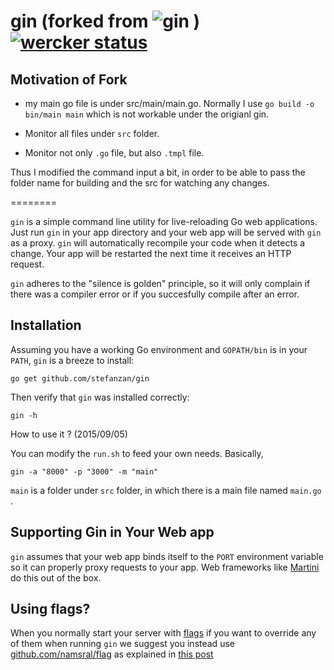 gin (forked from ![gin](https://github.com/codegangsta/gin) )[![wercker status](https://app.wercker.com/status/f413ccbd85cfc4a58a37f03dd7aaa87e "wercker status")](https://app.wercker.com/project/bykey/f413ccbd85cfc4a58a37f03dd7aaa87e)
========

## Motivation of Fork

 - my main go file is under src/main/main.go. Normally I use `go build -o bin/main main` which is not workable under the origianl gin.

 - Monitor all files under `src` folder.

 - Monitor not only `.go` file, but also `.tmpl` file.

 Thus I modified the command input a bit, in order to be able to pass the folder name for building and the src for watching any changes.

========

`gin` is a simple command line utility for live-reloading Go web applications. 
Just run `gin` in your app directory and your web app will be served with 
`gin` as a proxy. `gin` will automatically recompile your code when it 
detects a change. Your app will be restarted the next time it receives an 
HTTP request.

`gin` adheres to the "silence is golden" principle, so it will only complain 
if there was a compiler error or if you succesfully compile after an error.

## Installation

Assuming you have a working Go environment and `GOPATH/bin` is in your 
`PATH`, `gin` is a breeze to install:

```shell
go get github.com/stefanzan/gin
```

Then verify that `gin` was installed correctly:

```shell
gin -h
```

How to use it ? (2015/09/05)

You can modify the `run.sh` to feed your own needs. Basically,
```shell
gin -a "8000" -p "3000" -m "main"
```
`main` is a folder under `src` folder, in which there is a main file named `main.go` . 



## Supporting Gin in Your Web app
`gin` assumes that your web app binds itself to the `PORT` environment 
variable so it can properly proxy requests to your app. Web frameworks 
like [Martini](http://github.com/codegangsta/martini) do this out of 
the box.

## Using flags?
When you normally start your server with [flags](https://godoc.org/flag)
if you want to override any of them when running `gin` we suggest you 
instead use [github.com/namsral/flag](https://github.com/namsral/flag)
as explained in [this post](http://stackoverflow.com/questions/24873883/organizing-environment-variables-golang/28160665#28160665)
